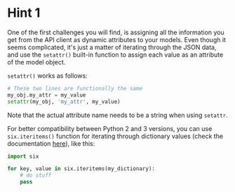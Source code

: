 # Hint 1

One of the first challenges you will find, is assigning all the information you get from the API client as dynamic attributes to your models. Even though it seems complicated, it's just a matter of iterating through the JSON data, and use the `setattr()` built-in function to assign each value as an attribute of the model object.

`setattr()` works as follows:
```python
# These two lines are functionally the same
my_obj.my_attr = my_value
setattr(my_obj, 'my_attr', my_value)

```
Note that the actual attribute name needs to be a string when using `setattr`.


For better compatibility between Python 2 and 3 versions, you can use `six.iteritems()` function for iterating through dictionary values (check the documentation [here](https://pythonhosted.org/six/#six.iteritems)), like this:

```python
import six

for key, value in six.iteritems(my_dictionary):
    # do stuff
    pass
```
